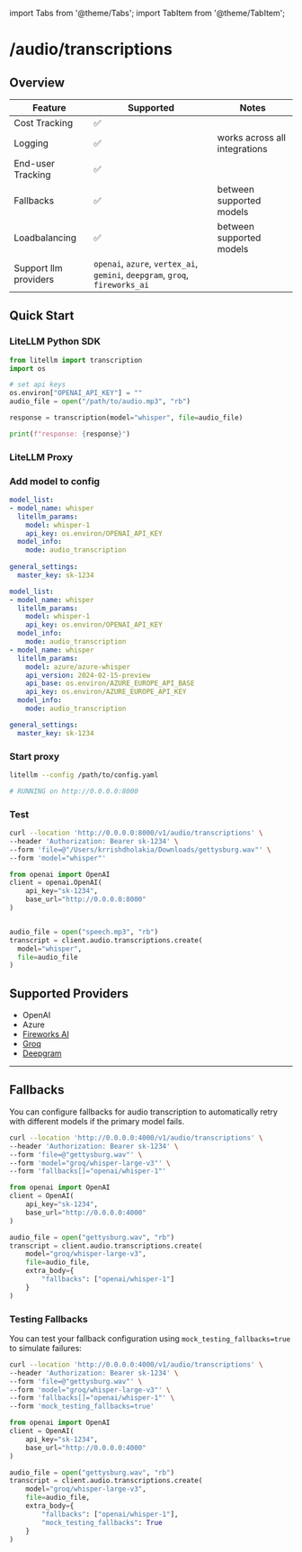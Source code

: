 import Tabs from '@theme/Tabs';
import TabItem from '@theme/TabItem';

# /audio/transcriptions

## Overview 

| Feature | Supported | Notes | 
|-------|-------|-------|
| Cost Tracking | ✅ |  |
| Logging | ✅ | works across all integrations |
| End-user Tracking | ✅ | |
| Fallbacks | ✅ | between supported models |
| Loadbalancing | ✅ | between supported models |
| Support llm providers | `openai`, `azure`, `vertex_ai`, `gemini`, `deepgram`, `groq`, `fireworks_ai` | |

## Quick Start

### LiteLLM Python SDK

```python showLineNumbers title="Python SDK Example"
from litellm import transcription
import os 

# set api keys 
os.environ["OPENAI_API_KEY"] = ""
audio_file = open("/path/to/audio.mp3", "rb")

response = transcription(model="whisper", file=audio_file)

print(f"response: {response}")
```

### LiteLLM Proxy

### Add model to config 


<Tabs>
<TabItem value="openai" label="OpenAI">

```yaml showLineNumbers title="OpenAI Configuration"
model_list:
- model_name: whisper
  litellm_params:
    model: whisper-1
    api_key: os.environ/OPENAI_API_KEY
  model_info:
    mode: audio_transcription
    
general_settings:
  master_key: sk-1234
```
</TabItem>
<TabItem value="openai+azure" label="OpenAI + Azure">

```yaml showLineNumbers title="OpenAI + Azure Configuration"
model_list:
- model_name: whisper
  litellm_params:
    model: whisper-1
    api_key: os.environ/OPENAI_API_KEY
  model_info:
    mode: audio_transcription
- model_name: whisper
  litellm_params:
    model: azure/azure-whisper
    api_version: 2024-02-15-preview
    api_base: os.environ/AZURE_EUROPE_API_BASE
    api_key: os.environ/AZURE_EUROPE_API_KEY
  model_info:
    mode: audio_transcription

general_settings:
  master_key: sk-1234
```

</TabItem>
</Tabs>

### Start proxy 

```bash showLineNumbers title="Start Proxy Server"
litellm --config /path/to/config.yaml 

# RUNNING on http://0.0.0.0:8000
```

### Test 

<Tabs>
<TabItem value="curl" label="Curl">

```bash showLineNumbers title="Test with cURL"
curl --location 'http://0.0.0.0:8000/v1/audio/transcriptions' \
--header 'Authorization: Bearer sk-1234' \
--form 'file=@"/Users/krrishdholakia/Downloads/gettysburg.wav"' \
--form 'model="whisper"'
```

</TabItem>
<TabItem value="openai" label="OpenAI Python SDK">

```python showLineNumbers title="Test with OpenAI Python SDK"
from openai import OpenAI
client = openai.OpenAI(
    api_key="sk-1234",
    base_url="http://0.0.0.0:8000"
)


audio_file = open("speech.mp3", "rb")
transcript = client.audio.transcriptions.create(
  model="whisper",
  file=audio_file
)
```
</TabItem>
</Tabs>

## Supported Providers

- OpenAI
- Azure
- [Fireworks AI](./providers/fireworks_ai.md#audio-transcription)
- [Groq](./providers/groq.md#speech-to-text---whisper)
- [Deepgram](./providers/deepgram.md)

---

## Fallbacks

You can configure fallbacks for audio transcription to automatically retry with different models if the primary model fails.

<Tabs>
<TabItem value="curl" label="Curl">

```bash showLineNumbers title="Test with cURL and Fallbacks"
curl --location 'http://0.0.0.0:4000/v1/audio/transcriptions' \
--header 'Authorization: Bearer sk-1234' \
--form 'file=@"gettysburg.wav"' \
--form 'model="groq/whisper-large-v3"' \
--form 'fallbacks[]="openai/whisper-1"'
```

</TabItem>
<TabItem value="openai" label="OpenAI Python SDK">

```python showLineNumbers title="Test with OpenAI Python SDK and Fallbacks"
from openai import OpenAI
client = OpenAI(
    api_key="sk-1234",
    base_url="http://0.0.0.0:4000"
)

audio_file = open("gettysburg.wav", "rb")
transcript = client.audio.transcriptions.create(
    model="groq/whisper-large-v3",
    file=audio_file,
    extra_body={
        "fallbacks": ["openai/whisper-1"]
    }
)
```
</TabItem>
</Tabs>

### Testing Fallbacks

You can test your fallback configuration using `mock_testing_fallbacks=true` to simulate failures:

<Tabs>
<TabItem value="curl" label="Curl">

```bash showLineNumbers title="Test Fallbacks with Mock Testing"
curl --location 'http://0.0.0.0:4000/v1/audio/transcriptions' \
--header 'Authorization: Bearer sk-1234' \
--form 'file=@"gettysburg.wav"' \
--form 'model="groq/whisper-large-v3"' \
--form 'fallbacks[]="openai/whisper-1"' \
--form 'mock_testing_fallbacks=true'
```

</TabItem>
<TabItem value="openai" label="OpenAI Python SDK">

```python showLineNumbers title="Test Fallbacks with Mock Testing"
from openai import OpenAI
client = OpenAI(
    api_key="sk-1234",
    base_url="http://0.0.0.0:4000"
)

audio_file = open("gettysburg.wav", "rb")
transcript = client.audio.transcriptions.create(
    model="groq/whisper-large-v3",
    file=audio_file,
    extra_body={
        "fallbacks": ["openai/whisper-1"],
        "mock_testing_fallbacks": True
    }
)
```
</TabItem>
</Tabs>